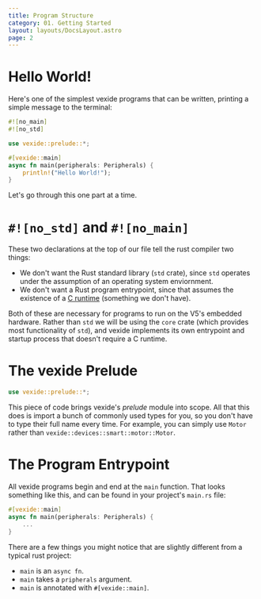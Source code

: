 ```yaml
---
title: Program Structure
category: 01. Getting Started
layout: layouts/DocsLayout.astro
page: 2
---
```


# Hello World!

Here's one of the simplest vexide programs that can be written, printing a simple message to the terminal:

```rs
#![no_main]
#![no_std]

use vexide::prelude::*;

#[vexide::main]
async fn main(peripherals: Peripherals) {
    println!("Hello World!");
}
```

Let's go through this one part at a time.

# `#![no_std]` and `#![no_main]`

These two declarations at the top of our file tell the rust compiler two things:
- We don't want the Rust standard library (`std` crate), since `std` operates under the assumption of an operating system enviornment.
- We don't want a Rust program entrypoint, since that assumes the existence of a [C runtime](https://os.phil-opp.com/freestanding-rust-binary/#the-start-attribute) (something we don't have).

Both of these are necessary for programs to run on the V5's embedded hardware. Rather than `std` we will be using the `core` crate (which provides most functionality of `std`), and vexide implements its own entrypoint and startup process that doesn't require a C runtime.

# The vexide Prelude

```rs
use vexide::prelude::*;
```

This piece of code brings vexide's *prelude* module into scope. All that this does is import a bunch of commonly used types for you, so you don't have to type their full name every time. For example, you can simply use `Motor` rather than `vexide::devices::smart::motor::Motor`.

# The Program Entrypoint

All vexide programs begin and end at the `main` function. That looks something like this, and can be found in your project's `main.rs` file:

```rs
#[vexide::main]
async fn main(peripherals: Peripherals) {
	...
}
```

There are a few things you might notice that are slightly different from a typical rust project:
- `main` is an `async fn`.
- `main` takes a `pripherals` argument.
- `main` is annotated with `#[vexide::main]`.
